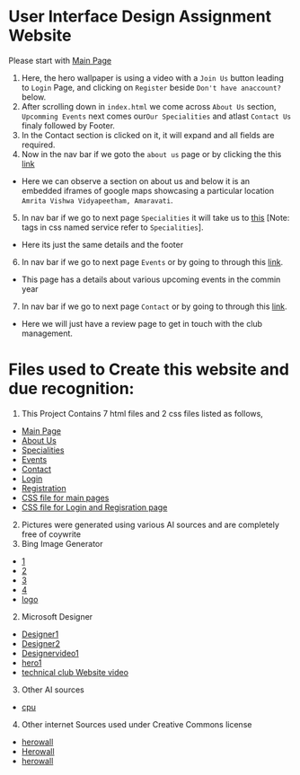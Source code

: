 # User Interface Design Assignment Website

Please start with [Main Page](index.html)

1. Here, the hero wallpaper is using a video with a `Join Us` button leading to `Login` Page, and clicking on `Register` beside `Don't have anaccount?` below.
2. After scrolling down in `index.html` we come across `About Us` section, `Upcomming Events` next comes our`Our Specialities` and atlast `Contact Us` finaly followed by Footer.
3. In the Contact section is clicked on it, it will expand and all fields are required.
4. Now in the nav bar if we goto the `about us` page or by clicking the this [link](about.html)
  - Here we can observe a section on about us and below it is an embedded iframes of google maps showcasing a particular location `Amrita Vishwa Vidyapeetham, Amaravati`.
5. In nav bar if we go to next page `Specialities` it will take us to [this](services.html) [Note: tags in css named service refer to `Specialities`]. 
  - Here its just the same details and the footer
6. In nav bar if we go to next page `Events` or by going to through this [link](events.html).
  - This page has a details about various upcoming events in the commin year
7. In nav bar if we go to next page `Contact` or by going to through this [link](contact.html).
  - Here we will just have a review page to get in touch with the club management.

# Files used to Create this website and due recognition:
1. This Project Contains 7 html files and 2 css files listed as follows,  
  - [Main Page](index.html)  
  - [About Us](about.html)
  - [Specialities](services.html)
  - [Events](events.html)
  - [Contact](contact.html)
  - [Login](login.html)
  - [Registration](register.html)
  - [CSS file for main pages](styles.css)
  - [CSS file for Login and Regisration page](loginstyles.css)

2. Pictures were generated using various AI sources and are completely free of coywrite
  1. Bing Image Generator
  - [1](1.jpeg)
  - [2](2.jpeg)
  - [3](3.jpeg)
  - [4](4.jpeg)
  - [logo](logo.jpeg)
  
  2. Microsoft Designer
  - [Designer1](Designer1.png)
  - [Designer2](Designer2.png)
  - [Designervideo1](Designervideo1.mp4)
  - [hero1](hero1.png)
  - [technical club Website video](technical%20club%20website%20hero%20background.mp4)
  
  3. Other AI sources
  - [cpu](cpu.jpg)

  4. Other internet Sources used under Creative Commons license
  - [herowall](herowall.png)
  - [Herowall](Herowall.jpeg)
  - [herowall](1herowall.png)